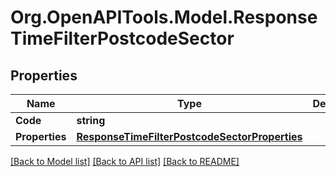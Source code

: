
# Org.OpenAPITools.Model.ResponseTimeFilterPostcodeSector

## Properties

Name | Type | Description | Notes
------------ | ------------- | ------------- | -------------
**Code** | **string** |  | 
**Properties** | [**ResponseTimeFilterPostcodeSectorProperties**](ResponseTimeFilterPostcodeSectorProperties.md) |  | 

[[Back to Model list]](../README.md#documentation-for-models)
[[Back to API list]](../README.md#documentation-for-api-endpoints)
[[Back to README]](../README.md)

